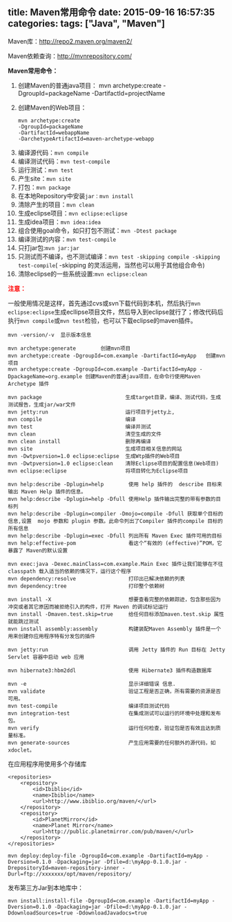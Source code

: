 title: Maven常用命令
date: 2015-09-16 16:57:35
categories:
tags: ["Java", "Maven"]
---
Maven库：http://repo2.maven.org/maven2/

Maven依赖查询：http://mvnrepository.com/

**Maven常用命令：**

1. 创建Maven的普通java项目： 
   mvn archetype:create 
   -DgroupId=packageName 
   -DartifactId=projectName  
2. 创建Maven的Web项目：

    ```   
    mvn archetype:create
    -DgroupId=packageName
    -DartifactId=webappName
    -DarchetypeArtifactId=maven-archetype-webapp
    ```
<!--more-->
3. 编译源代码：`mvn compile`
4. 编译测试代码：`mvn test-compile`  
5. 运行测试：`mvn test`
6. 产生site：`mvn site`
7. 打包：`mvn package` 
8. 在本地Repository中安装`jar：mvn install`
9. 清除产生的项目：`mvn clean`
10. 生成eclipse项目：`mvn eclipse:eclipse`
11. 生成idea项目：`mvn idea:idea`
12. 组合使用goal命令，如只打包不测试：`mvn -Dtest package`  
13. 编译测试的内容：`mvn test-compile`
14. 只打jar包:`mvn jar:jar`
15. 只测试而不编译，也不测试编译：`mvn test -skipping compile -skipping test-compile`( -skipping 的灵活运用，当然也可以用于其他组合命令)  
16. 清除eclipse的一些系统设置:`mvn eclipse:clean`

<font color="red">**注意：**</font> 

一般使用情况是这样，首先通过cvs或svn下载代码到本机，然后执行`mvn eclipse:eclipse`生成ecllipse项目文件，然后导入到eclipse就行了；修改代码后执行`mvn compile`或`mvn test`检验，也可以下载eclipse的maven插件。
```
mvn -version/-v  显示版本信息

mvn archetype:generate        创建mvn项目 
mvn archetype:create -DgroupId=com.example -DartifactId=myApp   创建mvn项目 
mvn archetype:create -DgroupId=com.example -DartifactId=myApp -DpackageName=org.example 创建Maven的普通java项目，在命令行使用Maven Archetype 插件

mvn package                           生成target目录，编译、测试代码，生成测试报告，生成jar/war文件 
mvn jetty:run                         运行项目于jetty上, 
mvn compile                           编译 
mvn test                              编译并测试 
mvn clean                             清空生成的文件
mvn clean install                     删除再编译 
mvn site                              生成项目相关信息的网站 
mvn -Dwtpversion=1.0 eclipse:eclipse  生成Wtp插件的Web项目 
mvn -Dwtpversion=1.0 eclipse:clean    清除Eclipse项目的配置信息(Web项目) 
mvn eclipse:eclipse                   将项目转化为Eclipse项目

mvn help:describe -Dplugin=help        使用 help 插件的  describe 目标来输出 Maven Help 插件的信息。 
mvn help:describe -Dplugin=help -Dfull 使用Help 插件输出完整的带有参数的目标列 
mvn help:describe -Dplugin=compiler -Dmojo=compile -Dfull 获取单个目标的信息,设置  mojo 参数和 plugin 参数。此命令列出了Compiler 插件的compile 目标的所有信息
mvn help:describe -Dplugin=exec -Dfull 列出所有 Maven Exec 插件可用的目标 
mvn help:effective-pom                 看这个“有效的 (effective)”POM，它暴露了 Maven的默认设置 

mvn exec:java -Dexec.mainClass=com.example.Main Exec 插件让我们能够在不往 classpath 载入适当的依赖的情况下，运行这个程序 
mvn dependency:resolve                 打印出已解决依赖的列表 
mvn dependency:tree                    打印整个依赖树 

mvn install -X                         想要查看完整的依赖踪迹，包含那些因为冲突或者其它原因而被拒绝引入的构件，打开 Maven 的调试标记运行 
mvn install -Dmaven.test.skip=true     给任何目标添加maven.test.skip 属性就能跳过测试 
mvn install assembly:assembly          构建装配Maven Assembly 插件是一个用来创建你应用程序特有分发包的插件 

mvn jetty:run                          调用 Jetty 插件的 Run 目标在 Jetty Servlet 容器中启动 web 应用 

mvn hibernate3:hbm2ddl                 使用 Hibernate3 插件构造数据库

mvn -e                                 显示详细错误 信息. 
mvn validate                           验证工程是否正确，所有需要的资源是否可用。 
mvn test-compile                       编译项目测试代码 
mvn integration-test                   在集成测试可以运行的环境中处理和发布包。 
mvn verify                             运行任何检查，验证包是否有效且达到质量标准。     
mvn generate-sources                   产生应用需要的任何额外的源代码，如xdoclet。 
```
在应用程序用使用多个存储库
```
<repositories>    
    <repository>      
        <id>Ibiblio</id>      
        <name>Ibiblio</name>      
        <url>http://www.ibiblio.org/maven/</url>    
    </repository>    
    <repository>      
        <id>PlanetMirror</id>      
        <name>Planet Mirror</name>      
        <url>http://public.planetmirror.com/pub/maven/</url>    
    </repository>  
</repositories> 
```

```
mvn deploy:deploy-file -DgroupId=com.example -DartifactId=myApp -Dversion=0.1.0 -Dpackaging=jar -Dfile=d:\myApp-0.1.0.jar -DrepositoryId=maven-repository-inner -Durl=ftp://xxxxxxx/opt/maven/repository/ 
```

发布第三方Jar到本地库中： 
```
mvn install:install-file -DgroupId=com.example -DartifactId=myApp -Dversion=0.1.0 -Dpackaging=jar -Dfile=d:\myApp-0.1.0.jar -DdownloadSources=true -DdownloadJavadocs=true 
```